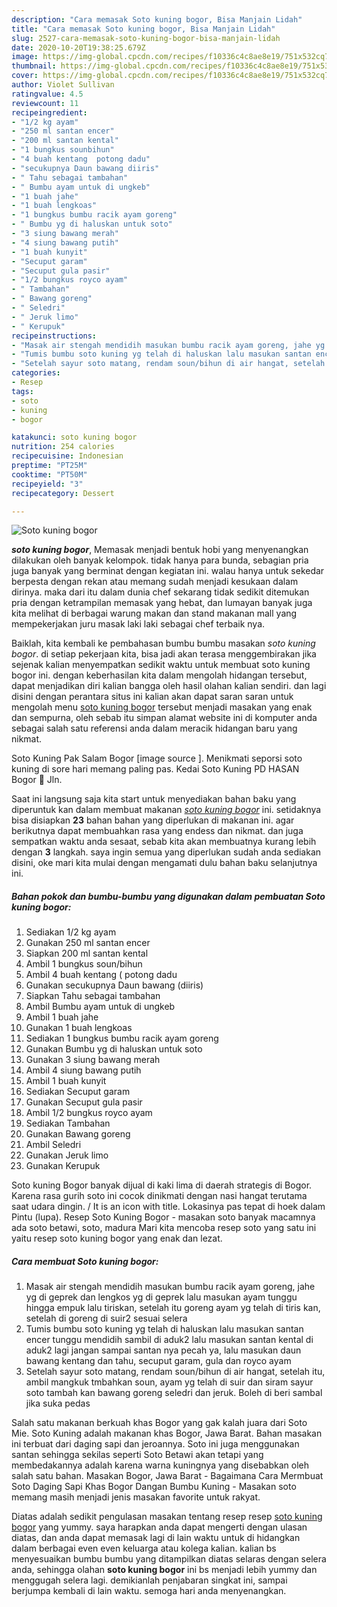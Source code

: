 ```yaml
---
description: "Cara memasak Soto kuning bogor, Bisa Manjain Lidah"
title: "Cara memasak Soto kuning bogor, Bisa Manjain Lidah"
slug: 2527-cara-memasak-soto-kuning-bogor-bisa-manjain-lidah
date: 2020-10-20T19:38:25.679Z
image: https://img-global.cpcdn.com/recipes/f10336c4c8ae8e19/751x532cq70/soto-kuning-bogor-foto-resep-utama.jpg
thumbnail: https://img-global.cpcdn.com/recipes/f10336c4c8ae8e19/751x532cq70/soto-kuning-bogor-foto-resep-utama.jpg
cover: https://img-global.cpcdn.com/recipes/f10336c4c8ae8e19/751x532cq70/soto-kuning-bogor-foto-resep-utama.jpg
author: Violet Sullivan
ratingvalue: 4.5
reviewcount: 11
recipeingredient:
- "1/2 kg ayam"
- "250 ml santan encer"
- "200 ml santan kental"
- "1 bungkus sounbihun"
- "4 buah kentang  potong dadu"
- "secukupnya Daun bawang diiris"
- " Tahu sebagai tambahan"
- " Bumbu ayam untuk di ungkeb"
- "1 buah jahe"
- "1 buah lengkoas"
- "1 bungkus bumbu racik ayam goreng"
- " Bumbu yg di haluskan untuk soto"
- "3 siung bawang merah"
- "4 siung bawang putih"
- "1 buah kunyit"
- "Secuput garam"
- "Secuput gula pasir"
- "1/2 bungkus royco ayam"
- " Tambahan"
- " Bawang goreng"
- " Seledri"
- " Jeruk limo"
- " Kerupuk"
recipeinstructions:
- "Masak air stengah mendidih masukan bumbu racik ayam goreng, jahe yg di geprek dan lengkos yg di geprek lalu masukan ayam tunggu hingga empuk lalu tiriskan, setelah itu goreng ayam yg telah di tiris kan, setelah di goreng di suir2 sesuai selera"
- "Tumis bumbu soto kuning yg telah di haluskan lalu masukan santan encer tunggu mendidih sambil di aduk2 lalu masukan santan kental di aduk2 lagi jangan sampai santan nya pecah ya, lalu masukan daun bawang kentang dan tahu, secuput garam, gula dan royco ayam"
- "Setelah sayur soto matang, rendam soun/bihun di air hangat, setelah itu, ambil mangkuk tmbahkan soun, ayam yg telah di suir dan siram sayur soto tambah kan bawang goreng seledri dan jeruk. Boleh di beri sambal jika suka pedas"
categories:
- Resep
tags:
- soto
- kuning
- bogor

katakunci: soto kuning bogor 
nutrition: 254 calories
recipecuisine: Indonesian
preptime: "PT25M"
cooktime: "PT50M"
recipeyield: "3"
recipecategory: Dessert

---
```



![Soto kuning bogor](https://img-global.cpcdn.com/recipes/f10336c4c8ae8e19/751x532cq70/soto-kuning-bogor-foto-resep-utama.jpg)

<b><i>soto kuning bogor</i></b>, Memasak menjadi bentuk hobi yang menyenangkan dilakukan oleh banyak kelompok. tidak hanya para bunda, sebagian pria juga banyak yang berminat dengan kegiatan ini. walau hanya untuk sekedar berpesta dengan rekan atau memang sudah menjadi kesukaan dalam dirinya. maka dari itu dalam dunia chef sekarang tidak sedikit ditemukan pria dengan ketrampilan memasak yang hebat, dan lumayan banyak juga kita melihat di berbagai warung makan dan stand makanan mall yang mempekerjakan juru masak laki laki sebagai chef terbaik nya.

Baiklah, kita kembali ke pembahasan bumbu bumbu masakan <i>soto kuning bogor</i>. di setiap pekerjaan kita, bisa jadi akan terasa menggembirakan jika sejenak kalian menyempatkan sedikit waktu untuk membuat soto kuning bogor ini. dengan keberhasilan kita dalam mengolah hidangan tersebut, dapat menjadikan diri kalian bangga oleh hasil olahan kalian sendiri. dan lagi disini dengan perantara situs ini kalian akan dapat saran saran untuk mengolah menu <u>soto kuning bogor</u> tersebut menjadi masakan yang enak dan sempurna, oleh sebab itu simpan alamat website ini di komputer anda sebagai salah satu referensi anda dalam meracik hidangan baru yang nikmat.

Soto Kuning Pak Salam Bogor [image source ]. Menikmati seporsi soto kuning di sore hari memang paling pas. Kedai Soto Kuning PD HASAN Bogor 📍 Jln.


Saat ini langsung saja kita start untuk menyediakan bahan baku yang diperuntuk kan dalam membuat makanan <u><i>soto kuning bogor</i></u> ini. setidaknya bisa disiapkan <b>23</b> bahan bahan yang diperlukan di makanan ini. agar berikutnya dapat membuahkan rasa yang endess dan nikmat. dan juga sempatkan waktu anda sesaat, sebab kita akan membuatnya kurang lebih dengan <b>3</b> langkah. saya ingin semua yang diperlukan sudah anda sediakan disini, oke mari kita mulai dengan mengamati dulu bahan baku selanjutnya ini.

<!--inarticleads1-->

##### Bahan pokok dan bumbu-bumbu yang digunakan dalam pembuatan Soto kuning bogor:

1. Sediakan 1/2 kg ayam
1. Gunakan 250 ml santan encer
1. Siapkan 200 ml santan kental
1. Ambil 1 bungkus soun/bihun
1. Ambil 4 buah kentang ( potong dadu
1. Gunakan secukupnya Daun bawang (diiris)
1. Siapkan  Tahu sebagai tambahan
1. Ambil  Bumbu ayam untuk di ungkeb
1. Ambil 1 buah jahe
1. Gunakan 1 buah lengkoas
1. Sediakan 1 bungkus bumbu racik ayam goreng
1. Gunakan  Bumbu yg di haluskan untuk soto
1. Gunakan 3 siung bawang merah
1. Ambil 4 siung bawang putih
1. Ambil 1 buah kunyit
1. Sediakan Secuput garam
1. Gunakan Secuput gula pasir
1. Ambil 1/2 bungkus royco ayam
1. Sediakan  Tambahan
1. Gunakan  Bawang goreng
1. Ambil  Seledri
1. Gunakan  Jeruk limo
1. Gunakan  Kerupuk


Soto kuning Bogor banyak dijual di kaki lima di daerah strategis di Bogor. Karena rasa gurih soto ini cocok dinikmati dengan nasi hangat terutama saat udara dingin. / It is an icon with title. Lokasinya pas tepat di hoek dalam Pintu (lupa). Resep Soto Kuning Bogor - masakan soto banyak macamnya ada soto betawi, soto, madura Mari kita mencoba resep soto yang satu ini yaitu resep soto kuning bogor yang enak dan lezat. 

<!--inarticleads2-->

##### Cara membuat Soto kuning bogor:

1. Masak air stengah mendidih masukan bumbu racik ayam goreng, jahe yg di geprek dan lengkos yg di geprek lalu masukan ayam tunggu hingga empuk lalu tiriskan, setelah itu goreng ayam yg telah di tiris kan, setelah di goreng di suir2 sesuai selera
1. Tumis bumbu soto kuning yg telah di haluskan lalu masukan santan encer tunggu mendidih sambil di aduk2 lalu masukan santan kental di aduk2 lagi jangan sampai santan nya pecah ya, lalu masukan daun bawang kentang dan tahu, secuput garam, gula dan royco ayam
1. Setelah sayur soto matang, rendam soun/bihun di air hangat, setelah itu, ambil mangkuk tmbahkan soun, ayam yg telah di suir dan siram sayur soto tambah kan bawang goreng seledri dan jeruk. Boleh di beri sambal jika suka pedas


Salah satu makanan berkuah khas Bogor yang gak kalah juara dari Soto Mie. Soto Kuning adalah makanan khas Bogor, Jawa Barat. Bahan masakan ini terbuat dari daging sapi dan jeroannya. Soto ini juga menggunakan santan sehingga sekilas seperti Soto Betawi akan tetapi yang membedakannya adalah karena warna kuningnya yang disebabkan oleh salah satu bahan. Masakan Bogor, Jawa Barat - Bagaimana Cara Mermbuat Soto Daging Sapi Khas Bogor Dangan Bumbu Kuning - Masakan soto memang masih menjadi jenis masakan favorite untuk rakyat. 

Diatas adalah sedikit pengulasan masakan tentang resep resep <u>soto kuning bogor</u> yang yummy. saya harapkan anda dapat mengerti dengan ulasan diatas, dan anda dapat memasak lagi di lain waktu untuk di hidangkan dalam berbagai even even keluarga atau kolega kalian. kalian bs menyesuaikan bumbu bumbu yang ditampilkan diatas selaras dengan selera anda, sehingga olahan <b>soto kuning bogor</b> ini bs menjadi lebih yummy dan menggugah selera lagi. demikianlah penjabaran singkat ini, sampai berjumpa kembali di lain waktu. semoga hari anda menyenangkan.
